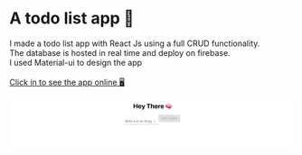 <h1> A todo list app 📝 </h1>
I made a todo list app with React Js using a full CRUD functionality. <br>
The database is hosted in real time and deploy on firebase. <br>
I used Material-ui to design the app <br>
<br>
<a href="https://todo-app-908e1.web.app/">Click in to see the app online 🖥️</a>
<br>
<br>
<img src="public/todo.png" alt="todo">
